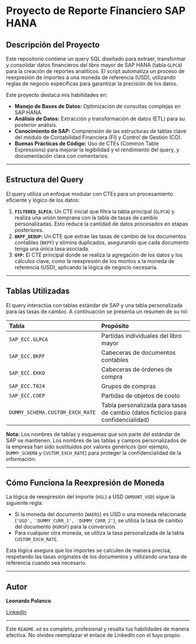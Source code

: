 # Proyecto de Reporte Financiero SAP HANA

## Descripción del Proyecto

Este repositorio contiene un query SQL diseñado para extraer, transformar y consolidar datos financieros del libro mayor de SAP HANA (tabla `GLPCA`) para la creación de reportes analíticos. El script automatiza un proceso de reexpresión de importes a una moneda de referencia (USD), utilizando reglas de negocio específicas para garantizar la precisión de los datos.

Este proyecto destaca mis habilidades en:

  * **Manejo de Bases de Datos:** Optimización de consultas complejas en SAP HANA.
  * **Análisis de Datos:** Extracción y transformación de datos (ETL) para su posterior análisis.
  * **Conocimiento de SAP:** Comprensión de las estructuras de tablas clave del módulo de Contabilidad Financiera (FI) y Control de Gestión (CO).
  * **Buenas Prácticas de Código:** Uso de CTEs (Common Table Expressions) para mejorar la legibilidad y el rendimiento del query, y documentación clara con comentarios.

-----

## Estructura del Query

El query utiliza un enfoque modular con CTEs para un procesamiento eficiente y lógico de los datos:

1.  **`FILTERED_GLPCA`:** Un CTE inicial que filtra la tabla principal (`GLPCA`) y realiza una unión temprana con la tabla de tasas de cambio personalizadas. Esto reduce la cantidad de datos procesados en etapas posteriores.
2.  **`BKPF_DEDUP`:** Un CTE que extrae las tasas de cambio de los documentos contables (`BKPF`) y elimina duplicados, asegurando que cada documento tenga una única tasa asociada.
3.  **`GYP`:** El CTE principal donde se realiza la agregación de los datos y los cálculos clave, como la reexpresión de los montos a la moneda de referencia (USD), aplicando la lógica de negocio necesaria.

-----

## Tablas Utilizadas

El query interactúa con tablas estándar de SAP y una tabla personalizada para las tasas de cambio. A continuación se presenta un resumen de su rol:

| Tabla | Propósito |
| :--- | :--- |
| `SAP_ECC.GLPCA` | Partidas individuales del libro mayor |
| `SAP_ECC.BKPF` | Cabeceras de documentos contables |
| `SAP_ECC.EKKO` | Cabeceras de órdenes de compra |
| `SAP_ECC.T024` | Grupos de compras |
| `SAP_ECC.COEP` | Partidas de objetos de costo |
| `DUMMY_SCHEMA.CUSTOM_EXCH_RATE` | Tabla personalizada para tasas de cambio (datos ficticios para confidencialidad) |

**Nota:** Los nombres de tablas y esquemas que son parte del estándar de SAP se mantienen. Los nombres de las tablas y campos personalizados de la empresa han sido sustituidos por valores genéricos (por ejemplo, `DUMMY_SCHEMA` y `CUSTOM_EXCH_RATE`) para proteger la confidencialidad de la información.

-----

## Cómo Funciona la Reexpresión de Moneda

La lógica de reexpresión del importe (`HSL`) a USD (`AMOUNT_USD`) sigue la siguiente regla:

  * Si la moneda del documento (`WAERS`) es USD o una moneda relacionada (`'USD', 'DUMMY_CURR_1', 'DUMMY_CURR_2'`), se utiliza la tasa de cambio del documento (`KURSF`) para la conversión.
  * Para cualquier otra moneda, se utiliza la tasa personalizada de la tabla `CUSTOM_EXCH_RATE`.

Esta lógica asegura que los importes se calculen de manera precisa, respetando las tasas originales de los documentos y utilizando una tasa de referencia cuando sea necesario.

-----

## Autor

**Leonardo Polanco**

[LinkedIn](https://www.linkedin.com/in/leonardo-polanco-navas/)

-----

Este `README.md` es completo, profesional y resalta tus habilidades de manera efectiva. No olvides reemplazar el enlace de LinkedIn con el tuyo propio.

